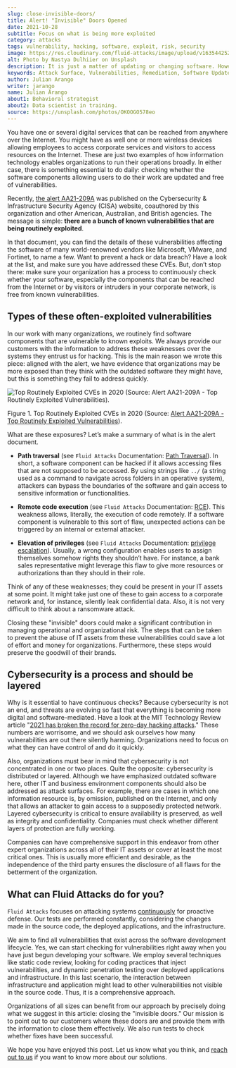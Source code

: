 ```yaml
---
slug: close-invisible-doors/
title: Alert! "Invisible" Doors Opened
date: 2021-10-28
subtitle: Focus on what is being more exploited
category: attacks
tags: vulnerability, hacking, software, exploit, risk, security
image: https://res.cloudinary.com/fluid-attacks/image/upload/v1635442529/blog/close-invisible-doors/cover_doors.webp
alt: Photo by Nastya Dulhiier on Unsplash
description: It is just a matter of updating or changing software. However, unnoticed vulnerable software equals an open door for criminals.
keywords: Attack Surface, Vulnerabilities, Remediation, Software Update, Continuous Checks, Data Breaches, Intrusion, Ethical Hacking, Pentesting
author: Julian Arango
writer: jarango
name: Julian Arango
about1: Behavioral strategist
about2: Data scientist in training.
source: https://unsplash.com/photos/OKOOGO578eo
---
```


You have one or several digital services that can be reached from
anywhere over the Internet. You might have as well one or more wireless
devices allowing employees to access corporate services and visitors to
access resources on the Internet. These are just two examples of how
information technology enables organizations to run their operations
broadly. In either case, there is something essential to do daily:
checking whether the software components allowing users to do their work
are updated and free of vulnerabilities.

Recently, [the alert
AA21-209A](https://us-cert.cisa.gov/ncas/alerts/aa21-209a) was published
on the Cybersecurity & Infrastructure Security Agency (CISA) website,
coauthored by this organization and other American, Australian, and
British agencies. The message is simple: **there are a bunch of known
vulnerabilities that are being routinely exploited**.

In that document, you can find the details of these vulnerabilities
affecting the software of many world-renowned vendors like Microsoft,
VMware, and Fortinet, to name a few. Want to prevent a hack or data
breach? Have a look at the list, and make sure you have addressed these
CVEs. But, don’t stop there: make sure your organization has a process
to continuously check whether your software, especially the components
that can be reached from the Internet or by visitors or intruders in
your corporate network, is free from known vulnerabilities.

## Types of these often-exploited vulnerabilities

In our work with many organizations, we routinely find software
components that are vulnerable to known exploits. We always provide our
customers with the information to address these weaknesses over the
systems they entrust us for hacking. This is the main reason we wrote
this piece: aligned with the alert, we have evidence that organizations
may be more exposed than they think with the outdated software they
might have, but this is something they fail to address quickly.

<div class="imgblock">

![Top Routinely Exploited CVEs in 2020 (Source: [Alert AA21-209A - Top
Routinely Exploited
Vulnerabilities](https://us-cert.cisa.gov/ncas/alerts/aa21-209a)).](https://res.cloudinary.com/fluid-attacks/image/upload/v1635443574/blog/close-invisible-doors/table_doors.webp)

<div class="title">

Figure 1. Top Routinely Exploited CVEs in 2020 (Source: [Alert AA21-209A - Top
Routinely Exploited
Vulnerabilities](https://us-cert.cisa.gov/ncas/alerts/aa21-209a)).

</div>

</div>

What are these exposures? Let’s make a summary of what is in the alert
document.

- **Path traversal** (see `Fluid Attacks` Documentation: [Path
  Traversal](https://docs.fluidattacks.com/criteria/vulnerabilities/063)).
  In short, a software component can be hacked if it allows accessing
  files that are not supposed to be accessed. By using strings like
  `../` (a string used as a command to navigate across folders in an
  operative system), attackers can bypass the boundaries of the
  software and gain access to sensitive information or
  functionalities.

- **Remote code execution** (see `Fluid Attacks` Documentation:
  [RCE](https://docs.fluidattacks.com/criteria/vulnerabilities/004/)).
  This weakness allows, literally, the execution of code remotely. If
  a software component is vulnerable to this sort of flaw, unexpected
  actions can be triggered by an internal or external attacker.

- **Elevation of privileges** (see `Fluid Attacks` Documentation:
  [privilege
  escalation](https://docs.fluidattacks.com/criteria/vulnerabilities/005)).
  Usually, a wrong configuration enables users to assign themselves
  somehow rights they shouldn’t have. For instance, a bank sales
  representative might leverage this flaw to give more resources or
  authorizations than they should in their role.

Think of any of these weaknesses; they could be present in your IT
assets at some point. It might take just one of these to gain access to
a corporate network and, for instance, silently leak confidential data.
Also, it is not very difficult to think about a ransomware attack.

Closing these "invisible" doors could make a significant contribution in
managing operational and organizational risk. The steps that can be
taken to prevent the abuse of IT assets from these vulnerabilities could
save a lot of effort and money for organizations. Furthermore, these
steps would preserve the goodwill of their brands.

## Cybersecurity is a process and should be layered

Why is it essential to have continuous checks? Because cybersecurity is
not an end, and threats are evolving so fast that everything is becoming
more digital and software-mediated. Have a look at the MIT Technology
Review article "[2021 has broken the record for zero-day hacking
attacks](https://www.technologyreview.com/2021/09/23/1036140/2021-record-zero-day-hacks-reasons/)."
These numbers are worrisome, and we should ask ourselves how many
vulnerabilities are out there silently harming. Organizations need to
focus on what they can have control of and do it quickly.

Also, organizations must bear in mind that cybersecurity is not
concentrated in one or two places. Quite the opposite: cybersecurity is
distributed or layered. Although we have emphasized outdated software
here, other IT and business environment components should also be
addressed as attack surfaces. For example, there are cases in which one
information resource is, by omission, published on the Internet, and
only that allows an attacker to gain access to a supposedly protected
network. Layered cybersecurity is critical to ensure availability is
preserved, as well as integrity and confidentiality. Companies must
check whether different layers of protection are fully working.

Companies can have comprehensive support in this endeavor from other
expert organizations across all of their IT assets or cover at least the
most critical ones. This is usually more efficient and desirable, as the
independence of the third party ensures the disclosure of all flaws for
the betterment of the organization.

## What can Fluid Attacks do for you?

`Fluid Attacks` focuses on attacking systems
[continuously](../../services/continuous-hacking/) for proactive
defense. Our tests are performed constantly, considering the changes
made in the source code, the deployed applications, and the
infrastructure.

We aim to find all vulnerabilities that exist across the software
development lifecycle. Yes, we can start checking for vulnerabilities
right away when you have just begun developing your software. We employ
several techniques like static code review, looking for coding practices
that inject vulnerabilities, and dynamic penetration testing over
deployed applications and infrastructure. In this last scenario, the
interaction between infrastructure and application might lead to other
vulnerabilities not visible in the source code. Thus, it is a
comprehensive approach.

Organizations of all sizes can benefit from our approach by precisely
doing what we suggest in this article: closing the "invisible doors."
Our mission is to point out to our customers where these doors are and
provide them with the information to close them effectively. We also run
tests to check whether fixes have been successful.

We hope you have enjoyed this post. Let us know what you think, and
[reach out to us](../../contact-us/) if you want to know more about our
solutions.

